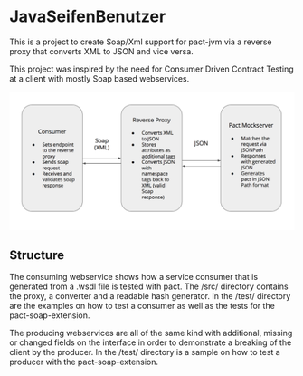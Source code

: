 # JavaSeifenBenutzer

This is a project to create Soap/Xml support for pact-jvm via a reverse proxy that converts XML to JSON and vice versa.

This project was inspired by the need for Consumer Driven Contract Testing at a client with mostly Soap based webservices.

![Alt text](/pact-soap-extension.png?raw=true "Soap Consumer Pact Test")

## Structure

The consuming webservice shows how a service consumer that is generated from a .wsdl file is tested with pact. 
The /src/ directory contains the proxy, a converter and a readable hash generator.
In the /test/ directory are the examples on how to test a consumer as well as the tests for the pact-soap-extension.

The producing webservices are all of the same kind with additional, missing or changed fields on the interface in order to demonstrate a breaking of the client by the producer. In the /test/ directory is a sample on how to test a producer with the pact-soap-extension.
